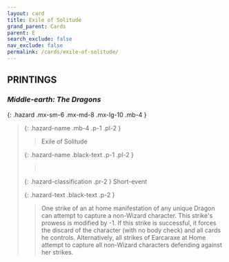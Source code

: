 ```yaml
---
layout: card
title: Exile of Solitude
grand_parent: Cards
parent: E
search_exclude: false
nav_exclude: false
permalink: /cards/exile-of-solitude/
---
```


## PRINTINGS


### _Middle-earth: The Dragons_

{: .hazard .mx-sm-6 .mx-md-8 .mx-lg-10 .mb-4 }
> {: .hazard-name .mb-4 .p-1 .pl-2 }
> > <div class="hazard-mp"></div>
> > <div class="card-name">Exile of Solitude</div>
>
> {: .hazard-name .black-text .p-1 .pl-2 }
> > &nbsp;
>
> {: .hazard-classification .pr-2 }
> Short-event
>
> {: .hazard-text .black-text .p-2 }
> > One strike of an at home manifestation of any unique Dragon can attempt to capture a non-Wizard character. This strike's prowess is modified by -1. If this strike is successful, it forces the discard of the character (with no body check) and all cards he controls. Alternatively, all strikes of Earcaraxe at Home attempt to capture all non-Wizard characters defending against her strikes. 
>
